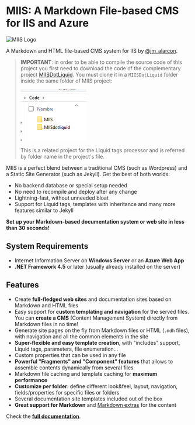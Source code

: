 # MIIS: A Markdown File-based CMS for IIS and Azure

![MIIS Logo](MIIS_Logo.png)

A Markdown and HTML file-based CMS system for IIS by [@jm_alarcon](https://twitter.com/jm_alarcon).

> **IMPORTANT**: in order to be able to compile the source code of this project you first need to download the code of the complementary project [MIISDotLiquid](https://github.com/jmalarcon/MIISdotliquid). You must clone it in a `MIISDotLiquid` folder inside the same folder of MIIS project:
>
> ![project-folders](project-folders.png)
>
> This is a related project for the Liquid tags processor and is referred by folder name in the project's file.

MIIS is a perfect blend between a traditional CMS (such as Wordpress) and a Static Site Generator (such as Jekyll). Get the best of both worlds:

- No backend database or special setup needed
- No need to recompile and deploy after any change
- Lightning-fast, without unneeded bloat
- Support for Liquid tags, templates with inheritance and many more features similar to Jekyll

**Set up your Markdown-based documentation system or web site in less than 30 seconds!**


## System Requirements

- Internet Information Server on **Windows Server** or an **Azure Web App**
- **.NET Framework 4.5** or later (usually already installed on the server)

## Features
- Create **full-fledged web sites** and documentation sites based on Markdown and HTML files
- Easy support for **custom templating and navigation** for the served files. You can **create a CMS** (Content Management System) directly from Markdown files in no time!
- Generate site pages on the fly from Markdown files or HTML (`.mdh` files), with navigation and all the common elements in the site
- **Super-flexible and easy template creation**, with "includes" support, Liquid tags, parameters, file enumeration...
- Custom properties that can be used in any file
- **Powerful "Fragments" and "Component" features** that allows to assemble contents dynamically from several files
- Markdown file caching and template caching for **maximum performance**
- **Customize per folder**: define different look&feel, layout, navigation, fields/properties for specific files or folders
- Several documentation site templates included out of the box
- **Great support for Markdown** and [Markdown extras](Markdown-Features) for the content

Check the **[full documentation](http://miis.azurewebsites.net/)**.
